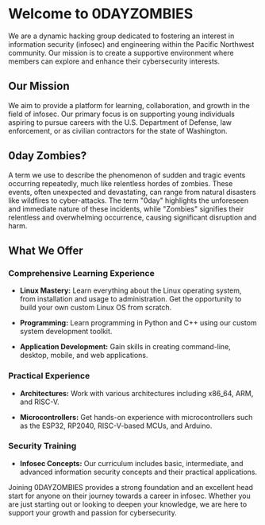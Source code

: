# Welcome to 0DAYZOMBIES

We are a dynamic hacking group dedicated to fostering an interest in information security (infosec) and engineering within the Pacific Northwest community. Our mission is to create a supportive environment where members can explore and enhance their cybersecurity interests.

## Our Mission

We aim to provide a platform for learning, collaboration, and growth in the field of infosec. Our primary focus is on supporting young individuals aspiring to pursue careers with the U.S. Department of Defense, law enforcement, or as civilian contractors for the state of Washington.

## 0day Zombies?

A term we use to describe the phenomenon of sudden and tragic events occurring repeatedly, much like relentless hordes of zombies. These events, often unexpected and devastating, can range from natural disasters like wildfires to cyber-attacks. The term "0day" highlights the unforeseen and immediate nature of these incidents, while "Zombies" signifies their relentless and overwhelming occurrence, causing significant disruption and harm. 


## What We Offer

### Comprehensive Learning Experience

- **Linux Mastery:** Learn everything about the Linux operating system, from installation and usage to administration. Get the opportunity to build your own custom Linux OS from scratch.

- **Programming:** Learn programming in Python and C++ using our custom system development toolkit.

- **Application Development:** Gain skills in creating command-line, desktop, mobile, and web applications.

### Practical Experience

- **Architectures:** Work with various architectures including x86_64, ARM, and RISC-V.

- **Microcontrollers:** Get hands-on experience with microcontrollers such as the ESP32, RP2040, RISC-V-based MCUs, and Arduino.

### Security Training

- **Infosec Concepts:** Our curriculum includes basic, intermediate, and advanced information security concepts and their practical applications.

Joining 0DAYZOMBIES provides a strong foundation and an excellent head start for anyone on their journey towards a career in infosec. Whether you are just starting out or looking to deepen your knowledge, we are here to support your growth and passion for cybersecurity.
